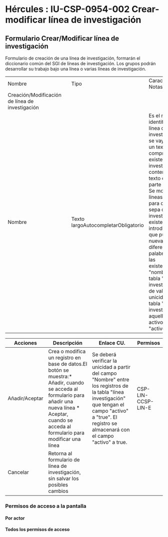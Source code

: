 # Hércules : IU\-CSP\-0954\-002 Crear\-modificar línea de investigación



## Formulario Crear/Modificar línea de investigación

Formulario de creación de una línea de investigación, formarán el diccionario común del SGI de líneas de investigación. Los grupos podrán desarrollar su trabajo bajo una línea o varias líneas de investigación.



|  | | | |
| --- | --- | --- | --- |
| Nombre | | Tipo | Características / Notas |
| Creación/Modificación de línea de investigación | | | |
| Nombre | | Texto largoAutocompletarObligatorio | Es el nombre identificativo de la línea de investigación.Según se vaya escribiendo un texto se comprobará si existen líneas de investigación que contengan dicho texto en alguna parte de su nombre. Se mostrarán las líneas coincidentes para que el usuario sepa que líneas de investigación existen con el texto introducido para que pueda crear un nueva línea diferente en alguna palabra respecto a las existentes.Campo "nombre" de la tabla "línea investigación"Debe de validarse su unicidad en la la tabla "línea investigación" entre aquellos elementos activos (campo "activo"\="true") |



| Acciones | Descripción | Enlace CU. | Permisos |
| --- | --- | --- | --- |
| Añadir/Aceptar | Crea o modifica un registro en base de datos.El botón se muestra:* Añadir, cuando se acceda al formulario para añadir una nueva línea * Aceptar, cuando se acceda al formulario para modificar una línea | Se deberá verificar la unicidad a partir del campo "Nombre" entre los registros de la tabla "línea investigación" que tengan el campo "activo" a "true". El registro se almacenará con el campo "activo" a true. | CSP\-LIN\-CCSP\-LIN\-E |
| Cancelar | Retorna al formulario de línea de investigación, sin salvar los posibles cambios |  |  |

### Permisos de acceso a la pantalla

#### Por actor

#### Todos los permisos de acceso




